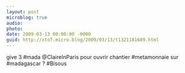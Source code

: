 ```yaml
---
layout: post
microblog: true
audio: 
photo: 
date: 2009-03-13 00:00:00 -0000
guid: http://xtof.micro.blog/2009/03/13/t1321181689.html
---
```

give 3 #mada @ClaireInParis pour ouvrir chantier #metamonnaie sur #madagascar ? #Bisous

